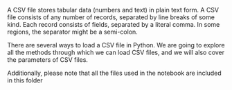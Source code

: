 A CSV file stores tabular data (numbers and text) in plain text form. A CSV file consists of any number of records, separated by line breaks of some kind. Each record consists of fields, separated by a literal comma. In some regions, the separator might be a semi-colon.

There are several ways to load a CSV file in Python. We are going to explore all the methods through which we can load CSV files, and we will also cover the parameters of CSV files.

Additionally, please note that all the files used in the notebook are included in this folder
